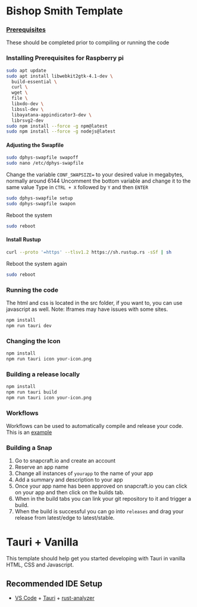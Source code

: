 # Bishop Smith Template


### [Prerequisites](docs/prerequisites.md)
These should be completed prior to compiling or running the code

### Installing Prerequisites for Raspberry pi
```sh
sudo apt update
sudo apt install libwebkit2gtk-4.1-dev \
  build-essential \
  curl \
  wget \
  file \
  libxdo-dev \
  libssl-dev \
  libayatana-appindicator3-dev \
  librsvg2-dev
sudo npm install --force -g npm@latest
sudo npm install --force -g nodejs@latest
```
#### Adjusting the Swapfile
```sh
sudo dphys-swapfile swapoff
sudo nano /etc/dphys-swapfile
```
Change the variable `CONF_SWAPSIZE=` to your desired value in megabytes, normally around 6144
Uncomment the bottom variable and change it to the same value
Type in `CTRL + X` followed by `Y` and then `ENTER`
```sh
sudo dphys-swapfile setup
sudo dphys-swapfile swapon
```
Reboot the system
```sh
sudo reboot
```
#### Install Rustup
```sh
curl --proto '=https' --tlsv1.2 https://sh.rustup.rs -sSf | sh
```
Reboot the system again
```sh
sudo reboot
```

### Running the code
The html and css is located in the src folder, if you want to, you can use javascript as well.
Note: Iframes may have issues with some sites.
```sh
npm install
npm run tauri dev
```

### Changing the Icon
```sh
npm install
npm run tauri icon your-icon.png
```
### Building a release locally
```sh
npm install
npm run tauri build
npm run tauri icon your-icon.png
```
### Workflows
Workflows can be used to automatically compile and release your code.
This is an [example](.github/workflows/main.yml)

### Building a Snap
1. Go to snapcraft.io and create an account
2. Reserve an app name
3. Change all instances of `yourapp` to the name of your app
4. Add a summary and description to your app
5. Once your app name has been approved on snapcraft.io you can click on your app and then click on the builds tab.
6. When in the build tabs you can link your git repository to it and trigger a build.
7. When the build is successful you can go into `releases` and drag your release from latest/edge to latest/stable.
# Tauri + Vanilla

This template should help get you started developing with Tauri in vanilla HTML, CSS and Javascript.

## Recommended IDE Setup

- [VS Code](https://code.visualstudio.com/) + [Tauri](https://marketplace.visualstudio.com/items?itemName=tauri-apps.tauri-vscode) + [rust-analyzer](https://marketplace.visualstudio.com/items?itemName=rust-lang.rust-analyzer)
